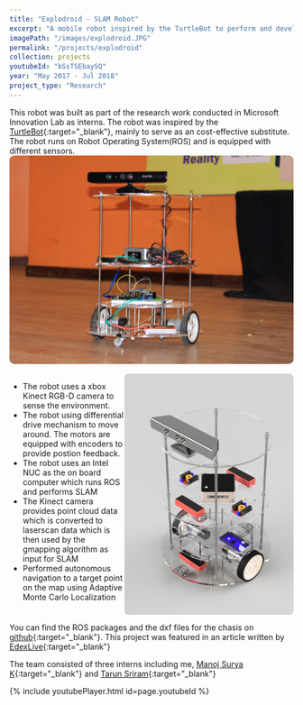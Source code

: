 ```yaml
---
title: "Explodroid - SLAM Robot"
excerpt: "A mobile robot inspired by the TurtleBot to perform and develop SLAM Algorithms. It uses a XBOX Kinect Camera to sense environments and uses an Intel Celeron based NUC commputer as its brain. The robot can map and autonomously navigate between two points in an environment"
imagePath: "/images/explodroid.JPG"
permalink: "/projects/explodroid"
collection: projects
youtubeId: "bSsTSEbaySQ"
year: "May 2017 - Jul 2018"
project_type: "Research"
---
```


This robot was built as part of the research work conducted in Microsoft Innovation Lab as interns. The robot was inspired by the [TurtleBot](https://www.turtlebot.com/){:target="_blank"}, mainly to serve as an cost-effective substitute. The robot runs on Robot Operating System(ROS) and is equipped with different sensors. 
<img src="/images/explodroid.JPG" style="border-radius:2%" />


 <div class="container" style="display: flex; align-items: flex-start">
    <div class="clearfix">
     <ul>
        <li> The robot uses a xbox Kinect RGB-D camera to sense the environment. </li>
        <li> The robot using differential drive mechanism to move around. The motors are equipped with encoders to provide postion feedback. </li>
        <li> The robot uses an Intel NUC as the on board computer which runs ROS and performs SLAM </li>
        <li> The Kinect camera provides point cloud data which is converted to laserscan data which is then used by the gmapping algorithm as input for SLAM </li>
        <li> Performed autonomous navigation to a target point on the map using Adaptive Monte Carlo Localization </li>
     </ul>
    </div>
    <img class="project_pic" style="width: 300px; height: auto; float: left; object-fit: contain; border-radius:2%" src="/images/exploRenders.png" alt="" />
</div>

You can find the ROS packages and the dxf files for the chasis on [github](https://github.com/Prassi07/ExploDroid_Package){:target="_blank"}. This project was featured in an article written by [EdexLive](https://www.edexlive.com/live-story/2017/aug/30/these-1040.html){:target="_blank"}

The team consisted of three interns including me, [Manoj Surya K](https://sites.google.com/view/manojsuryakashi){:target="_blank"} and [Tarun Sriram](https://www.linkedin.com/in/tarun-sriram-3b584b177/){:target="_blank"}

{% include youtubePlayer.html id=page.youtubeId %}